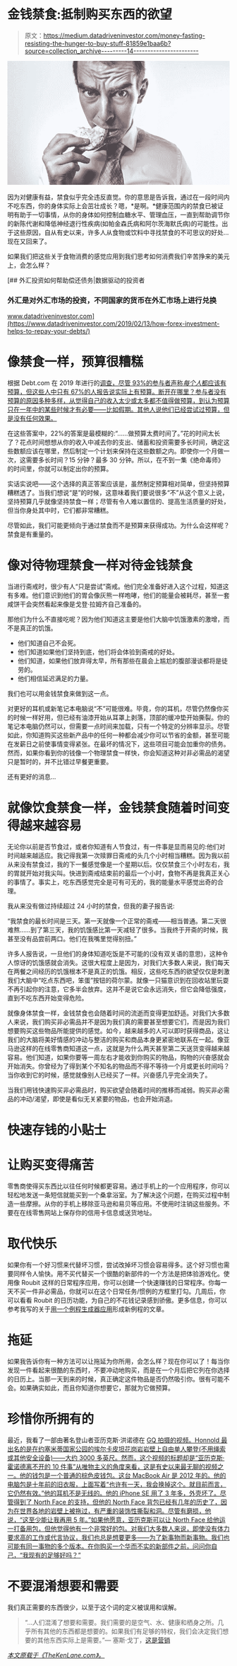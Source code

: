 # 金钱禁食:抵制购买东西的欲望

> 原文：<https://medium.datadriveninvestor.com/money-fasting-resisting-the-hunger-to-buy-stuff-81859e1baa6b?source=collection_archive---------14----------------------->

![](img/df5c78267cb08be52084a373dfd82059.png)

因为对健康有益，禁食似乎完全违反直觉。你的意思是告诉我，通过在一段时间内不吃东西，你的身体实际上会茁壮成长？嗯，*是啊。*健康范围内的禁食已被证明有助于一切事情，从你的身体如何控制血糖水平、管理血压，一直到帮助调节你的新陈代谢和降低神经退行性疾病(如帕金森氏病和阿尔茨海默氏病)的可能性。出于这些原因，自从有史以来，许多人从食物或饮料中寻找禁食的不可思议的好处…现在又回来了。

如果我们把这些关于食物消费的感觉应用到我们思考如何消费我们辛苦挣来的美元上，会怎么样？

[](https://www.datadriveninvestor.com/2019/02/13/how-forex-investment-helps-to-repay-your-debts/) [## 外汇投资如何帮助偿还债务|数据驱动的投资者

### 外汇是对外汇市场的投资，不同国家的货币在外汇市场上进行兑换

www.datadriveninvestor.com](https://www.datadriveninvestor.com/2019/02/13/how-forex-investment-helps-to-repay-your-debts/) 

# 像禁食一样，预算很糟糕

根据 Debt.com 在 2019 年进行的[调查，尽管 93%的参与者声称*每个人*都应该有预算，但这些人中只有 67%的人报告说实际上有预算。断开在哪里？参与者没有预算的原因多种多样，从觉得自己的收入太少或太多都不值得做预算，到认为预算只在一年中的某些时候才有必要——比如假期。其他人说他们已经尝试过预算，但是没有任何效果。](https://www.debt.com/research/best-way-to-budget-2019/)

在这些答案中，22%的答案是最模糊的:“……做预算太费时间了。”花的时间太长了？花点时间想想从你的收入中减去你的支出、储蓄和投资需要多长时间，确定这些数额应该在哪里，然后制定一个计划来保持在这些数额之内。即使你一个月做一次，这需要多长时间？15 分钟？最多 30 分钟。所以，在不到一集《绝命毒师》的时间里，你就可以制定出你的预算。

实话实说吧——这个选择的真正答案应该是，虽然制定预算相对简单，但坚持预算糟糕透了。当我们想说“是”的时候，这意味着我们要说很多“不”从这个意义上说，坚持预算几乎就像坚持禁食一样；尽管有令人难以置信的、提高生活质量的好处，但当你身处其中时，它们都非常糟糕。

尽管如此，我们可能更倾向于通过禁食而不是预算来获得成功。为什么会这样呢？禁食是有重量的。

# 像对待物理禁食一样对待金钱禁食

当进行斋戒时，很少有人“只是尝试”斋戒。他们完全准备好进入这个过程，知道这有多难。他们意识到他们的胃会像灰熊一样咆哮，他们的能量会被耗尽，甚至一套咸饼干会突然看起来像是戈登·拉姆齐自己准备的。

那他们为什么不直接吃呢？因为他们知道这主要是他们大脑中饥饿激素的激增，而不是真正的饥饿。

*   他们知道自己不会死。
*   他们知道如果他们坚持到底，他们将会体验到斋戒的好处。
*   他们知道，如果他们放弃得太早，所有那些在晨会上尴尬的腹部漫谈都将是徒劳的。
*   他们相信延迟满足的力量。

我们也可以用金钱禁食来做到这一点。

对更好的耳机或新笔记本电脑说“不”可能很难。毕竟，你的耳机，尽管仍然像你买的时候一样好用，但已经有油漆开始从耳罩上剥落，顶部的缓冲垫开始撕裂。你的笔记本电脑仍然可以，但需要一点时间来加载，只有一个特定的分辨率显示。尽管如此，你知道购买这些新产品中的任何一种都会减少你可以节省的金额，甚至可能在发薪日之前使事情变得紧张。在最坏的情况下，这些项目可能会加重你的债务。然而，如果你看到你的钱像一个物理禁食一样快，你会知道这种对非必需品的渴望只是暂时的，并不比错过早餐更重要。

还有更好的消息…

# 就像饮食禁食一样，金钱禁食随着时间变得越来越容易

无论你以前是否节食过，或者你知道有人节食过，有一件事是显而易见的:他们对时间越来越适应。我记得我第一次赎罪日斋戒的头几个小时相当糟糕。因为我以前从来没有禁食过，我的下一餐感觉像是一个星期以后。仅仅禁食三个小时左右，我的胃就开始对我尖叫。快进到斋戒结束前的最后一个小时，食物不再是我真正关心的事情了。事实上，吃东西感觉完全是可有可无的，我的能量水平感觉出奇的合理。

我从来没有做过持续超过 24 小时的禁食，但我的妻子报告说:

“我禁食的最长时间是三天。第一天就像一个正常的斋戒——相当普通。第二天很难熬……到了第三天，我的饥饿感比第一天减轻了很多。当我终于开斋的时候，我甚至没有品尝前两口。他们在我嘴里觉得别扭。”

许多人报告说，一旦他们的身体知道吃饭是不可能的(没有双关语的意思)，这种令人惊讶的饥饿感就会消失。这很大程度上是因为，对我们大多数人来说，我们每天在两餐之间经历的饥饿根本不是真正的饥饿。相反，这些吃东西的欲望仅仅是刺激我们大脑中“吃点东西吧，笨蛋”按钮的荷尔蒙。就像一只猫意识到在回收站里玩耍不再引起你的注意，它多半会放弃。这并不是说它会永远消失，但它会降低强度，直到不吃东西开始变得危险。

就像身体禁食一样，金钱禁食也会随着时间的流逝而变得更加舒适。对我们大多数人来说，我们购买非必需品并不是因为我们真的需要甚至想要它们，而是因为我们想要购买这些物品所能提供的感觉。如今，越来越多的人可以即时获得商品，这让我们的大脑将美好情感的冲动与整洁的购买和商品本身更紧密地联系在一起。像亚马逊这样的在线零售商知道这一点，这就是为什么两天甚至第二天送货变得越来越容易。他们知道，如果你要等一周左右才能收到你购买的物品，购物的兴奋感就会开始消失。你曾经为了得到某个不知名的物品而不得不等待一个月或更长时间吗？当你收到它的时候，感觉就像别人已经买了一样。兴奋感几乎完全消失了。

当我们用钱快速购买非必需品时，购买欲望会随着时间的推移而减弱。购买非必需品的冲动/渴望，即使是看似无关紧要的物品，也会开始消退。

# 快速存钱的小贴士

# 让购买变得痛苦

零售商使得买东西比以往任何时候都更容易。通过手机上的一个应用程序，你可以轻松地发送一条短信就能买到一个桑拿浴室。为了解决这个问题，在购买过程中制造一些摩擦。从你的手机上移除亚马逊和易贝等应用。不使用时注销这些服务。不要在在线零售网站上保存你的信用卡信息或送货地址。

# 取代快乐

如果你有一个好习惯来代替坏习惯，尝试改掉坏习惯会容易得多。这个好习惯也需要同样令人愉快。用不买代替买一个很酷的新部件的一个方法是把体验游戏化。使用像 Roubit 这样的日常程序应用，你可以创建一个快速赚钱的日常程序。你每一天不买一件非必需品，你就可以在这个日常任务/惯例的方框里打勾。几周后，你可以看看 Roubit 的日历功能，为自己的不花钱记录感到骄傲。更多信息，你可以参考我写的关于[用一个例程生成器应用](https://www.thekenlane.com/2019/08/20/secret-to-routine-building-playing-with-my-phone/)形成新例程的文章。

# 拖延

如果我告诉你有一种方法可以让拖延为你所用，会怎么样？现在你可以了！每当你发现一件看起来很酷的东西时，不要冲动地购买，而是在一个月后把它列在你选择的日历上。当那一天到来的时候，真正确定这件物品是否仍然吸引你。很有可能不会。如果确实如此，而且你知道你想要它，那就为它做预算。

# 珍惜你所拥有的

最近，我看了一部由著名登山者亚历克斯·洪诺德在 [GQ 拍摄的视频。Honnold 最出名的是在约塞米蒂国家公园的埃尔卡皮坦花岗岩岩壁上自由单人攀登(不用绳索或其他安全设备)——大约 3000 多英尺。然而，这个视频的标题却是“亚历克斯·霍诺德离不开的 10 件事”从唯物主义的角度来看，这是有史以来最无聊的视频之一。他的钱包是一个普通的棕色皮钱包。这台 MacBook Air 是 2012 年的。他的电脑包是十年前的旧衣服，上面写着“也许有一天，我会换掉这个。就目前而言，它仍然有效。”他的耳机不是无线的。他的 iPhone SE 用了 3 年多，外壳坏了。尽管得到了 North Face 的支持，但他的 North Face 背包已经有几年的历史了，因为在世界各地的岩壁上被拖过，有严重的装饰性撕裂和洞。尽管有磨损，他说，“这至少能让我再用 5 年。”如果他愿意，亚历克斯可以让 North Face 给他运一打备用包，但他觉得他有一个非常好的包。对我们大多数人来说，即使没有体力要求高的工作或代言协议，我们也总是想要更多——为了新事物而新事物。我们也可能有同一事物的多个版本。在你购买一个华而不实的新部件之前，问问你自己，“我现有的足够好吗？”](https://www.youtube.com/watch?v=QIV9sgcdqRM)

# 不要混淆想要和需要

我们真正需要的东西很少，以至于这个词的定义被误用和误解。

> “…人们混淆了想要和需要。我们需要的是空气、水、健康和栖身之所。几乎所有其他的东西都是想要的。如果我们有足够的特权，我们会决定我们想要的其他东西实际上是需要。”— 塞斯·戈丁，[这是营销](https://amzn.to/2HODZkH)

*[本文原载于《TheKenLane.com》。](https://www.thekenlane.com/2019/08/29/money-fasting-resisting-the-hunger-to-buy-stuff/?utm_source=medium&utm_medium=medium)*